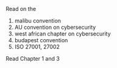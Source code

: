 Read on the 
1. malibu convention
2. AU convention on cybersecurity
3. west african chapter on cybersecurity
4. budapest convention
5. ISO 27001, 27002

Read Chapter 1 and 3
